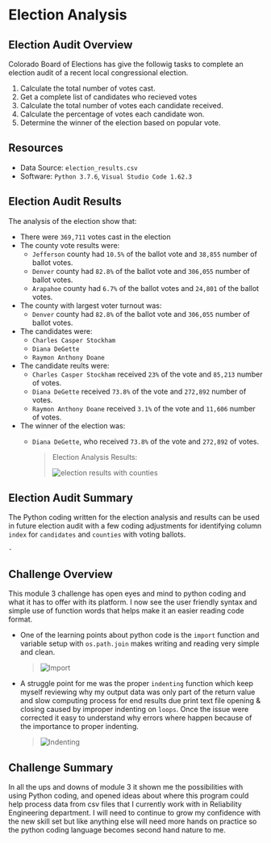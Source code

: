 # Election Analysis

## Election Audit Overview
Colorado Board of Elections has give the followig tasks to complete an election audit of a recent local congressional election.

1. Calculate the total number of votes cast.
2. Get a complete list of candidates who recieved votes
3. Calculate the total number of votes each candidate received.
4. Calculate the percentage of votes each candidate won.
5. Determine the winner of the election based on popular vote.

## Resources
- Data Source: `election_results.csv`
- Software: `Python 3.7.6`, `Visual Studio Code 1.62.3`

## Election Audit Results
The analysis of the election show that:
- There were `369,711` votes cast in the election
- The county vote results were:
    - `Jefferson` county had `10.5%` of the ballot vote and `38,855` number of ballot votes.
    - `Denver` county had `82.8%` of the ballot vote and `306,055` number of ballot votes.
    - `Arapahoe` county had `6.7%` of the ballot votes and `24,801` of the ballot votes.
- The county with largest voter turnout was:
    - `Denver` county had `82.8%` of the ballot vote and `306,055` number of ballot votes.
- The candidates were:
    - `Charles Casper Stockham`
    - `Diana DeGette`
    - `Raymon Anthony Doane`
- The candidate reults were:
    - `Charles Casper Stockham` received `23%` of the vote and `85,213` number of votes.
    - `Diana DeGette` received `73.8%` of the vote and `272,892` number of votes.
    - `Raymon Anthony Doane` received `3.1%` of the vote and `11,606` number of votes.
- The winner of the election was:
    - `Diana DeGette`, who received `73.8%` of the vote and `272,892` of votes.
    
        > Election Analysis Results:
        > 
        > ![election results with counties](https://user-images.githubusercontent.com/92836648/142778744-683e45f0-199f-4ac6-8cda-c5f84aff25e0.png)

## Election Audit Summary
The Python coding written for the election analysis and results can be used in future election audit with a few coding adjustments for identifying column `index` for `candidates` and `counties` with voting ballots.

    - 

## Challenge Overview
This module 3 challenge has open eyes and mind to python coding and what it has to offer with its platform. I now see the user friendly syntax and simple use of function words that helps make it an easier reading code format. 

- One of the learning points about python code is the `import` function and variable setup with `os.path.join` makes writing and reading very simple and clean.
    
    >  ![Import](https://user-images.githubusercontent.com/92836648/142743555-b5695138-7791-4aa3-b10b-78a34c0d8165.png)

- A struggle point for me was the proper `indenting` function which keep myself reviewing why my output data was only part of the return value and slow computing process for end results due print text file opening & closing caused by improper indenting on `loops`. Once the issue were corrected it easy to understand why errors where happen because of the importance to proper indenting.

    >![Indenting ](https://user-images.githubusercontent.com/92836648/142743556-67edfb9c-f70c-4f50-9f92-eaa61516288d.png)

## Challenge Summary
In all the ups and downs of module 3 it shown me the possibilities with using Python coding, and opened ideas about where this program could help process data from csv files that I currently work with in Reliability Engineering department. I will need to continue to grow my confidence with the new skill set but like anything else will need more hands on practice so the python coding language becomes second hand nature to me.
